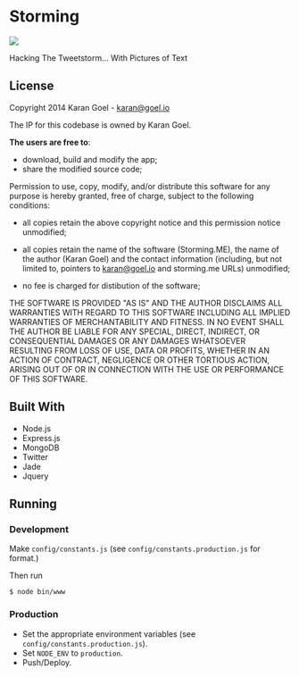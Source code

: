 Storming
========

![](https://raw.githubusercontent.com/karan/Storming/master/screen.png?token=ADHGIfqMIxyYAkV3shcdsK-VpzUGI5Mhks5UngfvwA%3D%3D)

Hacking The Tweetstorm... With Pictures of Text

## License

Copyright 2014 Karan Goel - karan@goel.io

The IP for this codebase is owned by Karan Goel.

**The users are free to**:

- download, build and modify the app;
- share the modified source code;

Permission to use, copy, modify, and/or distribute this software for any purpose is hereby granted, free of charge, subject to the following conditions:

- all copies retain the above copyright notice and this permission notice unmodified;

- all copies retain the name of the software (Storming.ME), the name of the author (Karan Goel) and the contact information (including, but not limited to, pointers to karan@goel.io and storming.me URLs) unmodified;

- no fee is charged for distibution of the software;

THE SOFTWARE IS PROVIDED "AS IS" AND THE AUTHOR DISCLAIMS ALL WARRANTIES WITH REGARD TO THIS SOFTWARE INCLUDING ALL IMPLIED WARRANTIES OF MERCHANTABILITY AND FITNESS. IN NO EVENT SHALL THE AUTHOR BE LIABLE FOR ANY SPECIAL, DIRECT, INDIRECT, OR CONSEQUENTIAL DAMAGES OR ANY DAMAGES WHATSOEVER RESULTING FROM LOSS OF USE, DATA OR PROFITS, WHETHER IN AN ACTION OF CONTRACT, NEGLIGENCE OR OTHER TORTIOUS ACTION, ARISING OUT OF OR IN CONNECTION WITH THE USE OR PERFORMANCE OF THIS SOFTWARE.

## Built With

- Node.js
- Express.js
- MongoDB
- Twitter
- Jade
- Jquery

## Running

### Development

Make `config/constants.js` (see `config/constants.production.js` for format.)

Then run

    $ node bin/www

### Production

- Set the appropriate environment variables (see `config/constants.production.js`).
- Set `NODE_ENV` to `production`.
- Push/Deploy.
